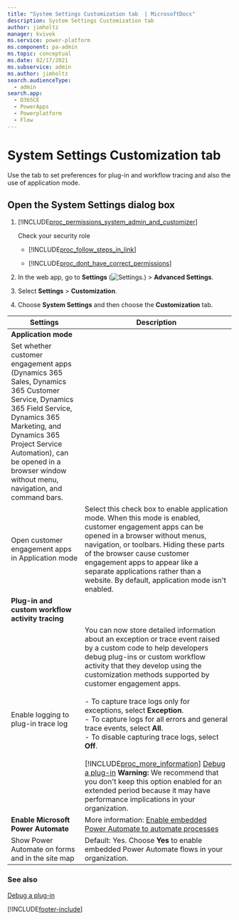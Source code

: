 ```yaml
---
title: "System Settings Customization tab  | MicrosoftDocs"
description: System Settings Customization tab 
author: jimholtz
manager: kvivek
ms.service: power-platform
ms.component: pa-admin
ms.topic: conceptual
ms.date: 02/17/2021
ms.subservice: admin
ms.author: jimholtz
search.audienceType: 
  - admin
search.app:
  - D365CE
  - PowerApps
  - Powerplatform
  - Flow
---
```

# System Settings Customization tab 

Use the tab to set preferences for plug-in and workflow tracing and also the use of application mode.

<!-- legacy procedure -->
  
## Open the System Settings dialog box 
  
1. [!INCLUDE[proc_permissions_system_admin_and_customizer](../includes/proc-permissions-system-admin-and-customizer.md)]  
  
    Check your security role  
  
   - [!INCLUDE[proc_follow_steps_in_link](../includes/proc-follow-steps-in-link.md)]  
  
   - [!INCLUDE[proc_dont_have_correct_permissions](../includes/proc-dont-have-correct-permissions.md)]  
  
2. In the web app, go to **Settings** (![Settings.](media/settings-gear-icon.png "Settings")) > **Advanced Settings**.

3. Select **Settings** > **Customization**.

4. Choose **System Settings** and then choose the **Customization** tab.  
  
|                                                                       Settings                                                                        |                                                                                                                                                                                                                                                                                                                                                                                                        Description                                                                                                                                                                                                                                                                                                                                                                                                        |
|-------------------------------------------------------------------------------------------------------------------------------------------------------|---------------------------------------------------------------------------------------------------------------------------------------------------------------------------------------------------------------------------------------------------------------------------------------------------------------------------------------------------------------------------------------------------------------------------------------------------------------------------------------------------------------------------------------------------------------------------------------------------------------------------------------------------------------------------------------------------------------------------------------------------------------------------------------------------------------------------|
|                                                                 **Application mode**                                                                  |                                                                                                                                                                                                                                                                                                                                                                                                                                                                                                                                                                                                                                                                                                                                                                                                                           |
| Set whether customer engagement apps (Dynamics 365 Sales, Dynamics 365 Customer Service, Dynamics 365 Field Service, Dynamics 365 Marketing, and Dynamics 365 Project Service Automation), can be opened in a browser window without menu, navigation, and command bars. |                                                                                                                                                                                                                                                                                                                                                                                                                                                                                                                                                                                                                                                                                                                                                                                                                           |
|                                 Open customer engagement apps in Application mode                                  |                                                                                                                                                                                                 Select this check box to enable application mode. When this mode is enabled, customer engagement apps can be opened in a browser without menus, navigation, or toolbars. Hiding these parts of the browser cause customer engagement apps to appear like a separate applications rather than a website. By default, application mode isn't enabled.                                                                                                                                                                                                 |
|                                                   **Plug-in and custom workflow activity tracing**                                                    |                                                                                                                                                                                                                                                                                                                                                                                                                                                                                                                                                                                                                                                                                                                                                                                                                           |
|                                                          Enable logging to plug-in trace log                                                          | You can now store detailed information about an exception or trace event raised by a custom code to help developers debug plug-ins or custom workflow activity that they develop using the customization methods supported by customer engagement apps.<br /><br /> -   To capture trace logs only for exceptions, select **Exception**.<br />-   To capture logs for all errors and general trace events, select **All**.<br />-   To disable capturing trace logs, select **Off**.<br /><br /> [!INCLUDE[proc_more_information](../includes/proc-more-information.md)] [Debug a plug-in](/powerapps/developer/common-data-service/debug-plug-in)  **Warning:**  We recommend that you don't keep this option enabled for an extended period because it may have performance implications in your organization. |
|                                                               **Enable Microsoft Power Automate**                                                               |                                                                                                                                                                                                                                                                                                                                                       More information: [Enable embedded Power Automate to automate processes](enable-embedded-flow-in-your-organization.md)                                                                                                                                                                                                                                                                                                                                                        |
|                                                   Show Power Automate on forms and in the site map                                                    |                                                                                                                                                                                                                                                                                                                                                                   Default: Yes. Choose **Yes** to enable embedded Power Automate flows in your organization.                                                                                                                                                                                                                                                                                                                                                                   |
  
### See also  
 [Debug a plug-in](/powerapps/developer/common-data-service/debug-plug-in)


[!INCLUDE[footer-include](../includes/footer-banner.md)]